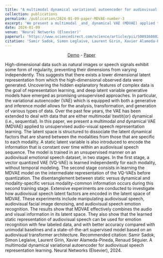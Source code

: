 ```yaml
---
title: "A multimodal dynamical variational autoencoder for audiovisual speech representation learning"
collection: publications
permalink: /publication/2024-01-09-paper-MDVAE-number-3
excerpt: 'We present a multimodal _and_ dynamical VAE (MDVAE) applied to unsupervised audio-visual speech representation learning.'
date: 2024-01-09
venue: 'Neural Networks (Elsevier)'
paperurl: 'https://www.sciencedirect.com/science/article/pii/S0893608024000340'
citation: 'Samir Sadok, Simon Leglaive, Laurent Girin, Xavier Alameda-Pineda, Renaud Séguier. A multimodal dynamical variational autoencoder for audiovisual speech representation learning. Neural Networks (Elsevier), 2024'
---
```

<p style="text-align: center;"><a href="https://samsad35.github.io/site-mdvae/">Demo</a> - <a href="https://www.sciencedirect.com/science/article/pii/S0893608024000340">Paper</a></p> 


High-dimensional data such as natural images or speech signals exhibit some form of regularity, preventing their dimensions from varying independently. This suggests that there exists a lower dimensional latent representation from which the high-dimensional observed data were generated. Uncovering the hidden explanatory features of complex data is the goal of representation learning, and deep latent variable generative models have emerged as promising unsupervised approaches. In particular, the variational autoencoder (VAE) which is equipped with both a generative and inference model allows for the analysis, transformation, and generation of various types of data. Over the past few years, the VAE has been extended to deal with data that are either multimodal \textit{or} dynamical (i.e., sequential). In this paper, we present a multimodal _and_ dynamical VAE (MDVAE) applied to unsupervised audio-visual speech representation learning. The latent space is structured to dissociate the latent dynamical factors that are shared between the modalities from those that are specific to each modality. A static latent variable is also introduced to encode the information that is constant over time within an audiovisual speech sequence. The model is trained in an unsupervised manner on an audiovisual emotional speech dataset, in two stages. In the first stage, a vector quantized VAE (VQ-VAE) is learned independently for each modality, without temporal modeling. The second stage consists in learning the MDVAE model on the intermediate representation of the VQ-VAEs before quantization. The disentanglement between static versus dynamical and modality-specific versus modality-common information occurs during this second training stage. Extensive experiments are conducted to investigate how audiovisual speech latent factors are encoded in the latent space of MDVAE. These experiments include manipulating audiovisual speech, audiovisual facial image denoising, and audiovisual speech emotion recognition. The results show that MDVAE effectively combines the audio and visual information in its latent space. They also show that the learned static representation of audiovisual speech can be used for emotion recognition with few labeled data, and with better accuracy compared with unimodal baselines and a state-of-the-art supervised model based on an audiovisual transformer architecture.
Recommended citation: Samir Sadok, Simon Leglaive, Laurent Girin, Xavier Alameda-Pineda, Renaud Séguier. A multimodal dynamical variational autoencoder for audiovisual speech representation learning. Neural Networks (Elsevier), 2024.